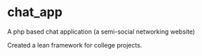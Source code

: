 # chat_app
A php based chat application (a semi-social networking website)

Created a lean framework for college projects.

